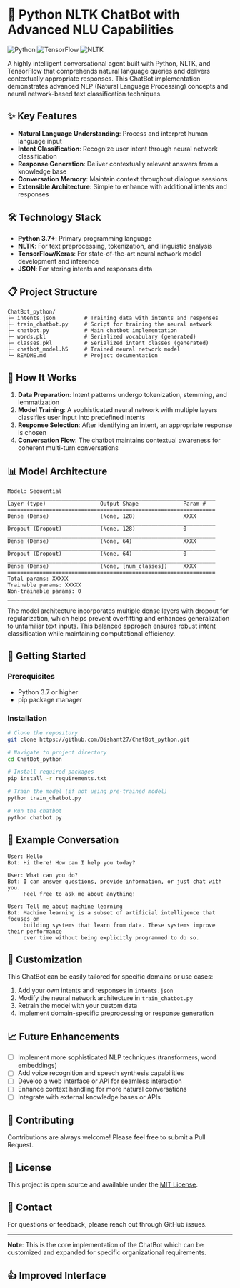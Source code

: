 # 🤖 Python NLTK ChatBot with Advanced NLU Capabilities

![Python](https://img.shields.io/badge/Python-3.7+-blue.svg?style=for-the-badge&logo=python&logoColor=white)
![TensorFlow](https://img.shields.io/badge/TensorFlow-2.0+-orange.svg?style=for-the-badge&logo=tensorflow&logoColor=white)
![NLTK](https://img.shields.io/badge/NLTK-3.5+-green.svg?style=for-the-badge&logo=nltk&logoColor=white)

A highly intelligent conversational agent built with Python, NLTK, and TensorFlow that comprehends natural language queries and delivers contextually appropriate responses. This ChatBot implementation demonstrates advanced NLP (Natural Language Processing) concepts and neural network-based text classification techniques.

## ✨ Key Features

- **Natural Language Understanding**: Process and interpret human language input
- **Intent Classification**: Recognize user intent through neural network classification
- **Response Generation**: Deliver contextually relevant answers from a knowledge base
- **Conversation Memory**: Maintain context throughout dialogue sessions
- **Extensible Architecture**: Simple to enhance with additional intents and responses

## 🛠️ Technology Stack

- **Python 3.7+**: Primary programming language
- **NLTK**: For text preprocessing, tokenization, and linguistic analysis
- **TensorFlow/Keras**: For state-of-the-art neural network model development and inference
- **JSON**: For storing intents and responses data

## 📋 Project Structure

```
ChatBot_python/
├─ intents.json         # Training data with intents and responses
├─ train_chatbot.py     # Script for training the neural network
├─ chatbot.py           # Main chatbot implementation
├─ words.pkl            # Serialized vocabulary (generated)
├─ classes.pkl          # Serialized intent classes (generated)
├─ chatbot_model.h5     # Trained neural network model
└─ README.md            # Project documentation
```

## 🧠 How It Works

1. **Data Preparation**: Intent patterns undergo tokenization, stemming, and lemmatization
2. **Model Training**: A sophisticated neural network with multiple layers classifies user input into predefined intents
3. **Response Selection**: After identifying an intent, an appropriate response is chosen
4. **Conversation Flow**: The chatbot maintains contextual awareness for coherent multi-turn conversations

## 📊 Model Architecture

```
Model: Sequential
_________________________________________________________________
Layer (type)                 Output Shape              Param #   
=================================================================
Dense (Dense)                (None, 128)               XXXX      
_________________________________________________________________
Dropout (Dropout)            (None, 128)               0         
_________________________________________________________________
Dense (Dense)                (None, 64)                XXXX      
_________________________________________________________________
Dropout (Dropout)            (None, 64)                0         
_________________________________________________________________
Dense (Dense)                (None, [num_classes])     XXXX      
=================================================================
Total params: XXXXX
Trainable params: XXXXX
Non-trainable params: 0
_________________________________________________________________
```

The model architecture incorporates multiple dense layers with dropout for regularization, which helps prevent overfitting and enhances generalization to unfamiliar text inputs. This balanced approach ensures robust intent classification while maintaining computational efficiency.

## 🚀 Getting Started

### Prerequisites
- Python 3.7 or higher
- pip package manager

### Installation

```bash
# Clone the repository
git clone https://github.com/Dishant27/ChatBot_python.git

# Navigate to project directory
cd ChatBot_python

# Install required packages
pip install -r requirements.txt

# Train the model (if not using pre-trained model)
python train_chatbot.py

# Run the chatbot
python chatbot.py
```

## 💬 Example Conversation

```
User: Hello
Bot: Hi there! How can I help you today?

User: What can you do?
Bot: I can answer questions, provide information, or just chat with you. 
     Feel free to ask me about anything!

User: Tell me about machine learning
Bot: Machine learning is a subset of artificial intelligence that focuses on 
     building systems that learn from data. These systems improve their performance
     over time without being explicitly programmed to do so.
```

## 🔧 Customization

This ChatBot can be easily tailored for specific domains or use cases:

1. Add your own intents and responses in `intents.json`
2. Modify the neural network architecture in `train_chatbot.py`
3. Retrain the model with your custom data
4. Implement domain-specific preprocessing or response generation

## 📈 Future Enhancements

- [ ] Implement more sophisticated NLP techniques (transformers, word embeddings)
- [ ] Add voice recognition and speech synthesis capabilities
- [ ] Develop a web interface or API for seamless interaction
- [ ] Enhance context handling for more natural conversations
- [ ] Integrate with external knowledge bases or APIs

## 🤝 Contributing

Contributions are always welcome! Please feel free to submit a Pull Request.

## 📝 License

This project is open source and available under the [MIT License](LICENSE).

## 📧 Contact

For questions or feedback, please reach out through GitHub issues.

---

**Note**: This is the core implementation of the ChatBot which can be customized and expanded for specific organizational requirements.

## 👍 Improved Interface